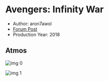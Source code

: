 # Avengers: Infinity War

* Author: aron7awol
* [Forum Post](https://www.avsforum.com/threads/bass-eq-for-filtered-movies.2995212/post-56613830)
* Production Year: 2018

## Atmos

![img 0](https://i.imgur.com/uf7BXTn.jpg)

![img 1](https://i.imgur.com/p6fE2V4.jpg)

